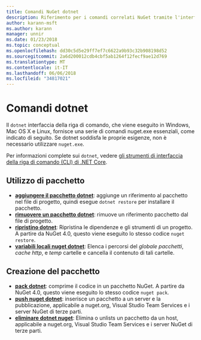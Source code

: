 ```yaml
---
title: Comandi NuGet dotnet
description: Riferimento per i comandi correlati NuGet tramite l'interfaccia della riga di comando dotnet breve.
author: karann-msft
ms.author: karann
manager: unnir
ms.date: 01/23/2018
ms.topic: conceptual
ms.openlocfilehash: dd30c5d5e29ff7ef7c6622a9b93c32b908198d52
ms.sourcegitcommit: 2a6d200012cdb4cbf5ab1264f12fecf9ae12d769
ms.translationtype: MT
ms.contentlocale: it-IT
ms.lasthandoff: 06/06/2018
ms.locfileid: "34817021"
---
```

# <a name="dotnet-commands"></a>Comandi dotnet

Il `dotnet` interfaccia della riga di comando, che viene eseguito in Windows, Mac OS X e Linux, fornisce una serie di comandi nuget.exe essenziali, come indicato di seguito. Se dotnet soddisfa le proprie esigenze, non è necessario utilizzare `nuget.exe`.

Per informazioni complete sui `dotnet`, vedere [gli strumenti di interfaccia della riga di comando (CLI) di .NET Core](/dotnet/core/tools/?tabs=netcore2x).

## <a name="package-consumption"></a>Utilizzo di pacchetto

- [**aggiungere il pacchetto dotnet**](/dotnet/core/tools/dotnet-add-package): aggiunge un riferimento al pacchetto nel file di progetto, quindi esegue `dotnet restore` per installare il pacchetto.
- [**rimuovere un pacchetto dotnet**](/dotnet/core/tools/dotnet-remove-package): rimuove un riferimento pacchetto dal file di progetto.
- [**ripristino dotnet**](/dotnet/core/tools/dotnet-restore?tabs=netcore2x): Ripristina le dipendenze e gli strumenti di un progetto. A partire da NuGet 4.0, questo viene eseguito lo stesso codice `nuget restore`.
- [**variabili locali nuget dotnet**](/dotnet/core/tools/dotnet-nuget-locals): Elenca i percorsi del *globale pacchetti*, *cache http*, e *temp* cartelle e cancella il contenuto di tali cartelle.

## <a name="package-creation"></a>Creazione del pacchetto

- [**pack dotnet**](/dotnet/core/tools/dotnet-pack?tabs=netcore2x): comprime il codice in un pacchetto NuGet. A partire da NuGet 4.0, questo viene eseguito lo stesso codice `nuget pack`.
- [**push nuget dotnet**](/dotnet/core/tools/dotnet-nuget-push): inserisce un pacchetto a un server e la pubblicazione, applicabile a nuget.org, Visual Studio Team Services e i server NuGet di terze parti.
- [**eliminare dotnet nuget**](/dotnet/core/tools/dotnet-nuget-delete): Elimina o unlists un pacchetto da un host, applicabile a nuget.org, Visual Studio Team Services e i server NuGet di terze parti.
